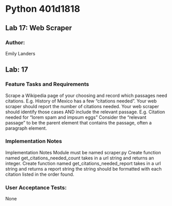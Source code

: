 # Python 401d1818

## Lab 17: Web Scraper

### Author:

Emily Landers

## Lab: 17

### Feature Tasks and Requirements

Scrape a Wikipedia page of your choosing and record which passages need citations.
E.g. History of Mexico has a few “citations needed”.
Your web scraper should report the number of citations needed.
Your web scraper should identify those cases AND include the relevant passage.
E.g. Citation needed for “lorem spam and impsum eggs”
Consider the “relevant passage” to be the parent element that contains the passage, often a paragraph element.

### Implementation Notes

Implementation Notes
Module must be named scraper.py
Create function named get_citations_needed_count
takes in a url string and returns an integer.
Create function named get_citations_needed_report
takes in a url string and returns a report string
the string should be formatted with each citation listed in the order found.

### User Acceptance Tests:

None